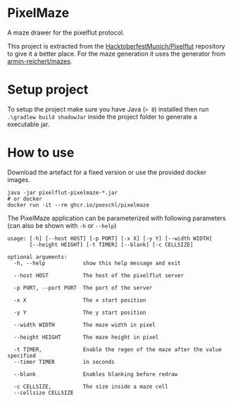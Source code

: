 # PixelMaze

A maze drawer for the pixelflut protocol.

This project is extracted from the [HacktoberfestMunich/Pixelflut](https://github.com/HacktoberfestMunich/Pixelflut) repository to give it a better place. 
For the maze generation it uses the generator from [armin-reichert/mazes](https://github.com/armin-reichert/mazes).

# Setup project

To setup the project make sure you have Java (`> 8`) installed then run `.\gradlew build shadowJar` inside the project folder to generate a executable jar.

# How to use

Download the artefact for a fixed version or use the provided docker images.

```shell
java -jar pixelflut-pixelmaze-*.jar
# or docker
docker run -it --rm ghcr.io/poeschl/pixelmaze
```

The PixelMaze application can be parameterized with following parameters (can also be shown with `-h` or `--help`)

```shell
usage: [-h] [--host HOST] [-p PORT] [-x X] [-y Y] [--width WIDTH]
       [--height HEIGHT] [-t TIMER] [--blank] [-c CELLSIZE]

optional arguments:
  -h, --help            show this help message and exit

  --host HOST           The host of the pixelflut server

  -p PORT, --port PORT  The port of the server

  -x X                  The x start position

  -y Y                  The y start position

  --width WIDTH         The maze width in pixel

  --height HEIGHT       The maze height in pixel

  -t TIMER,             Enable the regen of the maze after the value specified
  --timer TIMER         in seconds

  --blank               Enables blanking before redraw

  -c CELLSIZE,          The size inside a maze cell
  --cellsize CELLSIZE
```
